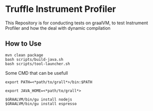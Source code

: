 #  Truffle Instrument Profiler


This Repository is for conducting tests on graalVM,  to test Instrument Profiler and how the deal with dynamic compilation

## How to Use

```
mvn clean package
bash scripts/build-java.sh
bash scripts/tool-launcher.sh

```

Some CMD that can be usefull

```
export PATH=<*path/to/grall*>/bin:$PATH

export JAVA_HOME=<*path/to/grall*>

$GRAALVM/bin/gu install nodejs
$GRAALVM/bin/gu install espresso

```
